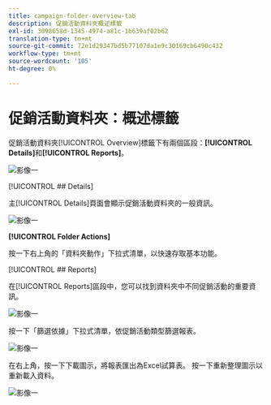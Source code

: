 ```yaml
---
title: campaign-folder-overview-tab
description: 促銷活動資料夾概述標籤
exl-id: 3098658d-1345-4974-a81c-1b639af02b62
translation-type: tm+mt
source-git-commit: 72e1d29347bd5b77107da1e9c30169cb6490c432
workflow-type: tm+mt
source-wordcount: '105'
ht-degree: 0%

---
```


# 促銷活動資料夾：概述標籤

促銷活動資料夾[!UICONTROL Overview]標籤下有兩個區段：**[!UICONTROL Details]**&#x200B;和&#x200B;**[!UICONTROL Reports]**。

![影像一](/help/sky/assets/campaign-folders/campaign-folder-overview-tab/campaign-folder-overview-tab-1.png)

[!UICONTROL ## Details]

主[!UICONTROL Details]頁面會顯示促銷活動資料夾的一般資訊。

![影像一](/help/sky/assets/campaign-folders/campaign-folder-overview-tab/campaign-folder-overview-tab-2.png)

**[!UICONTROL Folder Actions]**

按一下右上角的「資料夾動作」下拉式清單，以快速存取基本功能。

[!UICONTROL ## Reports]

在[!UICONTROL Reports]區段中，您可以找到資料夾中不同促銷活動的重要資訊。

![影像一](/help/sky/assets/campaign-folders/campaign-folder-overview-tab/campaign-folder-overview-tab-3.png)

按一下「篩選依據」下拉式清單，依促銷活動類型篩選報表。

![影像一](/help/sky/assets/campaign-folders/campaign-folder-overview-tab/campaign-folder-overview-tab-4.png)

在右上角，按一下下載圖示，將報表匯出為Excel試算表。 按一下重新整理圖示以重新載入資料。

![影像一](/help/sky/assets/campaign-folders/campaign-folder-overview-tab/campaign-folder-overview-tab-5.png)
